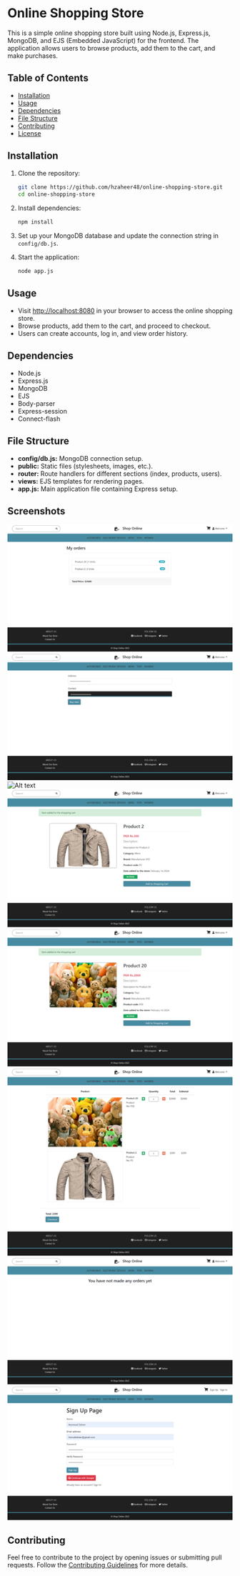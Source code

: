 # Online Shopping Store

This is a simple online shopping store built using Node.js, Express.js, MongoDB, and EJS (Embedded JavaScript) for the frontend. The application allows users to browse products, add them to the cart, and make purchases.

## Table of Contents
- [Installation](#installation)
- [Usage](#usage)
- [Dependencies](#dependencies)
- [File Structure](#file-structure)
- [Contributing](#contributing)
- [License](#license)

## Installation
1. Clone the repository:
    ```bash
    git clone https://github.com/hzaheer48/online-shopping-store.git
    cd online-shopping-store
    ```
2. Install dependencies:
    ```bash
    npm install
    ```
3. Set up your MongoDB database and update the connection string in `config/db.js`.

4. Start the application:
    ```bash
    node app.js
    ```

## Usage
- Visit [http://localhost:8080](http://localhost:8080) in your browser to access the online shopping store.
- Browse products, add them to the cart, and proceed to checkout.
- Users can create accounts, log in, and view order history.

## Dependencies
- Node.js
- Express.js
- MongoDB
- EJS
- Body-parser
- Express-session
- Connect-flash

## File Structure
- **config/db.js:** MongoDB connection setup.
- **public:** Static files (stylesheets, images, etc.).
- **router:** Route handlers for different sections (index, products, users).
- **views:** EJS templates for rendering pages.
- **app.js:** Main application file containing Express setup.

## Screenshots
![Alt text](/screenshots/screenshot_8.png?raw=true "Optional Title")
![Alt text](/screenshots/screenshot_7.png?raw=true "Optional Title")
![Alt text](/screenshots/screenshot_6.png?raw=true "Optional Title")
![Alt text](/screenshots/screenshot_5.png?raw=true "Optional Title")
![Alt text](/screenshots/screenshot_4.png?raw=true "Optional Title")
![Alt text](/screenshots/screenshot_3.png?raw=true "Optional Title")
![Alt text](/screenshots/screenshot_2.png?raw=true "Optional Title")
![Alt text](/screenshots/screenshot_1.png?raw=true "Optional Title")


## Contributing
Feel free to contribute to the project by opening issues or submitting pull requests. Follow the [Contributing Guidelines](CONTRIBUTING.md) for more details.

